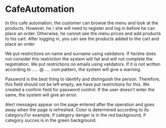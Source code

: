 # CafeAutomation

In this cafe automation, the customer can browse the menu and look at the products. However, he / she will need to register and log in before he can place an order. Otherwise, he cannot see the menu prices and add products to his cart. After logging in, you can see the products added to the cart and place an order


We put restrictions on name and surname using validators. If he/she does not consider this restriction the system will fail and will not complete the registration.
We put restrictions on emails using validators. If it is not written according to ..... @ .... com pattern, the system will give a warning.


 Password is the best thing to identify and distinguish the person. Therefore, this field should not be left empty, we have put restrictions for this.
We created a confirm field for password control. If the user doesn't enter the same, the system will give an error.


Alert messages appear on the page entered after the operation and goes away when the page is refreshed. Color is determined according to its category.For example, if category danger is in the red background, if category succes is in the green background.
